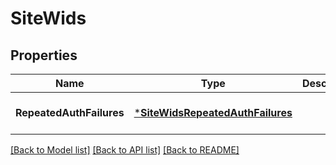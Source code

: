 # SiteWids

## Properties
Name | Type | Description | Notes
------------ | ------------- | ------------- | -------------
**RepeatedAuthFailures** | [***SiteWidsRepeatedAuthFailures**](site_wids_repeated_auth_failures.md) |  | [optional] [default to null]

[[Back to Model list]](../README.md#documentation-for-models) [[Back to API list]](../README.md#documentation-for-api-endpoints) [[Back to README]](../README.md)

